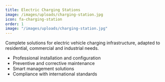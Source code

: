 ```yaml
---
title: Electric Charging Stations
image: /images/uploads/charging-station.jpg
icon: fa-charging-station
order: 1
image: "/images/uploads/charging-station.jpg"
---
```


Complete solutions for electric vehicle charging infrastructure, adapted to residential, commercial and industrial needs.

- Professional installation and configuration
- Preventive and corrective maintenance
- Smart management solutions
- Compliance with international standards
